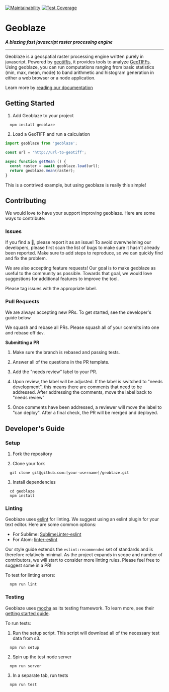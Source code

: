 [![Maintainability](https://api.codeclimate.com/v1/badges/a99a88d28ad37a79dbf6/maintainability)](https://codeclimate.com/github/codeclimate/codeclimate/maintainability)
[![Test Coverage](https://api.codeclimate.com/v1/badges/a99a88d28ad37a79dbf6/test_coverage)](https://codeclimate.com/github/codeclimate/codeclimate/test_coverage)

# Geoblaze

***A blazing fast javascript raster processing engine***

---

Geoblaze is a geospatial raster processing engine written purely in javascript. Powered by [geotiffjs](https://github.com/geotiffjs/geotiff.js), it provides tools to analyze [GeoTIFFs](https://en.wikipedia.org/wiki/GeoTIFF). Using geoblaze, you can run computations ranging from basic statistics (min, max, mean, mode) to band arithmetic and histogram generation in either a web browser or a node application.

Learn more by [reading our documentation](https://geoblaze.io)

## Getting Started

1. Add Geoblaze to your project
```
  npm install geoblaze
```

2. Load a GeoTIFF and run a calculation

```javascript
import geoblaze from 'geoblaze';

const url = 'http://url-to-geotiff';

async function getMean () {
  const raster = await geoblaze.load(url);
  return geoblaze.mean(raster);
}
```

This is a contrived example, but using geoblaze is really this simple!

## Contributing

We would love to have your support improving geoblaze. Here are some ways to contribute:

### Issues
If you find a :bug:, please report it as an issue! To avoid overwhelming our developers, please first scan the list of bugs to make sure it hasn't already been reported. Make sure to add steps to reproduce, so we can quickly find and fix the problem.

We are also accepting feature requests! Our goal is to make geoblaze as useful to the community as possible. Towards that goal, we would love suggestions for additional features to improve the tool.

Please tag issues with the appropriate label.

### Pull Requests
We are always accepting new PRs. To get started, see the developer's guide below

We squash and rebase all PRs. Please squash all of your commits into one and rebase off `dev`.

**Submitting a PR**

1. Make sure the branch is rebased and passing tests.

2. Answer all of the questions in the PR template.

3. Add the "needs review" label to your PR.

4. Upon review, the label will be adjusted. If the label is switched to "needs development", this means there are comments that need to be addressed. After addressing the comments, move the label back to "needs review"

5. Once comments have been addressed, a reviewer will move the label to "can deploy". After a final check, the PR will be merged and deployed.

## Developer's Guide

### Setup
1. Fork the repository

2. Clone your fork
```
  git clone git@github.com:[your-username]/geoblaze.git
```

3. Install dependencies
```
  cd geoblaze
  npm install
```

### Linting
Geoblaze uses [eslint](https://eslint.org/) for linting. We suggest using an eslint plugin for your text editor. Here are some common options:

  - For Sublime: [SublimeLinter-eslint](https://github.com/SublimeLinter/SublimeLinter-eslint)
  - For Atom: [linter-eslint](https://atom.io/packages/linter-eslint)

Our style guide extends the `eslint:recommended` set of standards and is therefore relatively minimal. As the project expands in scope and number of contributors, we will start to consider more linting rules. Please feel free to suggest some in a PR!

To test for linting errors:
```
  npm run lint
```

### Testing
Geoblaze uses [mocha](https://mochajs.org/) as its testing framework. To learn more, see their [getting started guide](https://mochajs.org/#getting-started).

To run tests:

1. Run the setup script. This script will download all of the necessary test data from s3.
```
  npm run setup
```

2. Spin up the test node server
```
  npm run server
```

3. In a separate tab, run tests
```
  npm run test
```
